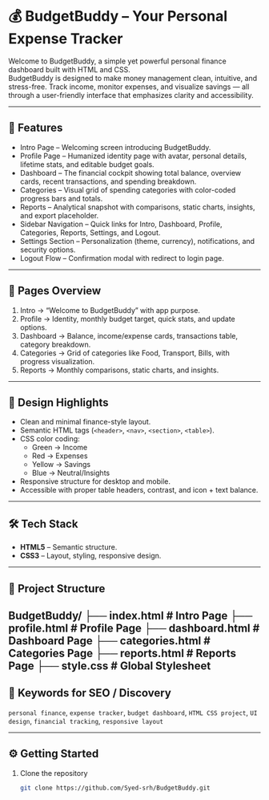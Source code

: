 # 💰 BudgetBuddy – Your Personal Expense Tracker

Welcome to BudgetBuddy, a simple yet powerful personal finance dashboard built with HTML and CSS.  
BudgetBuddy is designed to make money management clean, intuitive, and stress-free. Track income, monitor expenses, and visualize savings — all through a user-friendly interface that emphasizes clarity and accessibility.  

---

## 🚀 Features

- Intro Page – Welcoming screen introducing BudgetBuddy.  
- Profile Page – Humanized identity page with avatar, personal details, lifetime stats, and editable budget goals.  
- Dashboard – The financial cockpit showing total balance, overview cards, recent transactions, and spending breakdown.  
- Categories – Visual grid of spending categories with color-coded progress bars and totals.  
- Reports – Analytical snapshot with comparisons, static charts, insights, and export placeholder.  
- Sidebar Navigation – Quick links for Intro, Dashboard, Profile, Categories, Reports, Settings, and Logout.  
- Settings Section – Personalization (theme, currency), notifications, and security options.  
- Logout Flow – Confirmation modal with redirect to login page.  

---

## 📸 Pages Overview

1. Intro → “Welcome to BudgetBuddy” with app purpose.  
2. Profile → Identity, monthly budget target, quick stats, and update options.  
3. Dashboard → Balance, income/expense cards, transactions table, category breakdown.  
4. Categories → Grid of categories like Food, Transport, Bills, with progress visualization.  
5. Reports → Monthly comparisons, static charts, and insights.  

---

## 🎨 Design Highlights

- Clean and minimal finance-style layout.  
- Semantic HTML tags (`<header>`, `<nav>`, `<section>`, `<table>`).  
- CSS color coding:  
  - Green → Income  
  - Red → Expenses  
  - Yellow → Savings  
  - Blue → Neutral/Insights  
- Responsive structure for desktop and mobile.  
- Accessible with proper table headers, contrast, and icon + text balance.  

---

## 🛠️ Tech Stack

- **HTML5** – Semantic structure.  
- **CSS3** – Layout, styling, responsive design.  

---

## 📂 Project Structure

BudgetBuddy/
├── index.html # Intro Page
├── profile.html # Profile Page
├── dashboard.html # Dashboard Page
├── categories.html # Categories Page
├── reports.html # Reports Page
├── style.css # Global Stylesheet
---

## 🔑 Keywords for SEO / Discovery

`personal finance`, `expense tracker`, `budget dashboard`, `HTML CSS project`, `UI design`, `financial tracking`, `responsive layout`

---

## ⚙️ Getting Started

1. Clone the repository  
   ```bash
   git clone https://github.com/Syed-srh/BudgetBuddy.git

